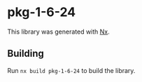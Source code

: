 # pkg-1-6-24

This library was generated with [Nx](https://nx.dev).

## Building

Run `nx build pkg-1-6-24` to build the library.
